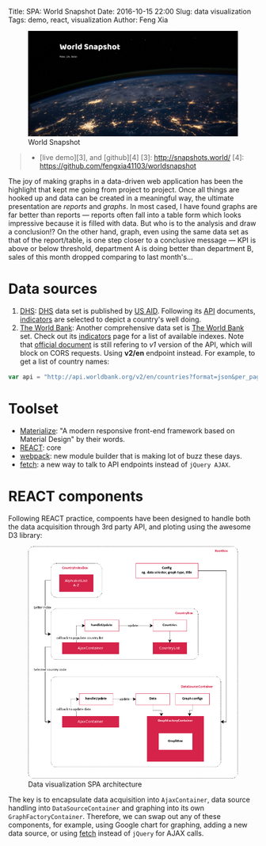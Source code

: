 Title: SPA: World Snapshot
Date: 2016-10-15 22:00
Slug: data visualization
Tags: demo, react, visualization
Author: Feng Xia

<figure class="row">
  <img class="center img-responsive"
       src="/images/country_1.png"/>
    <figcaption>World Snapshot</figcaption>
</figure>

> * [live demo][3], and [github][4]
[3]: http://snapshots.world/
[4]: https://github.com/fengxia41103/worldsnapshot

The joy of making graphs in a data-driven web application has been
the highlight that kept me going from project to project. Once all things
are hooked up and data can be created in a meaningful way,
the ultimate presentation are _reports_ and _graphs_. In most cased,
I have found graphs are far better than reports &mdash; reports
often fall into a table form which looks impressive because it
is filled with data. But who is to the analysis and draw a conclusion!?
On the other hand, graph, even using the same data set as that of the
report/table, is one step closer to a conclusive message &mdash;
KPI is above or below threshold, department
A is doing better than department B, sales of this month dropped comparing
to last month's...

# Data sources

1. [DHS][]: [DHS][] data set is published by [US AID][]. Following its [API][]
   documents, [indicators][] are selected to depict a country's well doing.
2. [The World Bank]:  Another comprehensive data set is [The World Bank][] set.
   Check out its [indicators][1] page for a list of available indexes. Note that
   [official document][2] is still refering to _v1_ version of the API, which
   will block on CORS requests. Using **v2/en** endpoint instead. For example,
   to get a list of country names:

```javascript
var api = "http://api.worldbank.org/v2/en/countries?format=json&per_page=1000";
```

[data usa]: https://datausa.io/
[dhs]: http://dhsprogram.com/data/
[us aid]: https://www.usaid.gov/
[api]: http://api.dhsprogram.com/#/index.html
[indicators]: http://api.dhsprogram.com/#/api-indicators.cfm
[the world bank]: https://datahelpdesk.worldbank.org/knowledgebase/articles/898599-api-indicator-queries
[1]: http://data.worldbank.org/indicator
[2]: https://datahelpdesk.worldbank.org/knowledgebase/topics/125589

# Toolset

* [Materialize][]: "A modern responsive front-end framework based on Material Design" by their words.
* [REACT][]: core
* [webpack][]: new module builder that is making lot of buzz these days.
* [fetch][]: a new way to talk to API endpoints instead of `jQuery AJAX`.

[materialize]: http://materializecss.com/
[react]: https://facebook.github.io/react/
[webpack]: https://webpack.github.io/
[fetch]: https://github.com/github/fetch

# REACT components

Following REACT practice, compoents have been designed to handle both the
data acquisition through 3rd party API, and ploting using the awesome D3 library:

<figure class="row">
  <img class="center img-responsive"
       src="/images/country health.png"/>
    <figcaption>Data visualization SPA architecture</figcaption>
</figure>

The key is to encapsulate
data acquisition into `AjaxContainer`, data source handling into
`DataSourceContainer` and graphing into its own `GraphFactoryContainer`.
Therefore, we can swap out any of these components, for example, using
Google chart for graphing, adding a new data source, or
using [fetch][] instead of `jQuery` for AJAX calls.

